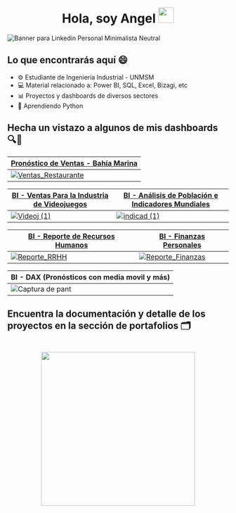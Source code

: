 <div align="center">
  <h1 align="center"><b>Hola, soy Angel </b><img src="https://media.giphy.com/media/hvRJCLFzcasrR4ia7z/giphy.gif" width="35"></h1>
</div>

![Banner para Linkedin Personal Minimalista Neutral](https://github.com/user-attachments/assets/51fc3859-de8e-4afc-ae95-6ce3418ff40b)

## Lo que encontrarás aquí 😄

- ⚙️ Estudiante de Ingeniería Industrial - UNMSM
- 💻 Material relacionado a: Power BI, SQL, Excel, Bizagi, etc
- 📊 Proyectos y dashboards de diversos sectores
- 🧠 Aprendiendo Python


## Hecha un vistazo a algunos de mis dashboards 🔍👀
|[Pronóstico de Ventas - Bahía Marina](https://github.com/Angel2420/Portafolio_de_Power_BI)|
| ----------- |
|[![Ventas_Restaurante](https://github.com/user-attachments/assets/07aa7586-2ad2-4d27-a3bc-247007ac0e24)](https://github.com/Angel2420/Portafolio_de_Power_BI)|

| [BI - Ventas Para la Industria de Videojuegos](https://github.com/Angel2420/Portafolio_de_Power_BI) | [BI - Análisis de Población e Indicadores Mundiales](https://github.com/Angel2420/Portafolio_de_Power_BI) |
| ----------- | ----------- |
| [![Videoj (1)](https://github.com/user-attachments/assets/6d4af8ce-fec2-4c43-84e3-200deb9cfa78)](https://github.com/Angel2420/Portafolio_de_Power_BI) | [![indicad (1)](https://github.com/user-attachments/assets/28c48f63-73b7-4243-868a-dd909e066bfe)](https://github.com/Angel2420/Portafolio_de_Power_BI) |

| [BI - Reporte de Recursos Humanos](https://github.com/Angel2420/Portafolio_de_Power_BI) | [BI - Finanzas Personales](https://github.com/Angel2420/Portafolio_de_Power_BI) |
| ----------- | ----------- |
| [![Reporte_RRHH](https://github.com/user-attachments/assets/d1c021dd-ddb4-4a26-b390-c2c215b6cc1e)](https://github.com/Angel2420/Portafolio_de_Power_BI) | [![Reporte_Finanzas](https://github.com/user-attachments/assets/51097bb6-c225-48b9-bf1f-2491244df1dc)](https://github.com/Angel2420/Portafolio_de_Power_BI) |

| BI - DAX (Pronósticos con media movil y más)|
| ----------- |
|![Captura de pant](https://github.com/user-attachments/assets/e346c478-fad8-4011-8027-b63edc322ef9)|

## Encuentra la documentación y detalle de los proyectos en la sección de portafolios 🗂️

<div align="center">
  <h1 align="center"><img src="https://media4.giphy.com/media/v1.Y2lkPTc5MGI3NjExOWxtdzNvcjl6YzluNXFxdGVzYW9rNXpnNDJ3aXE3dTFwaWkxaXY3OSZlcD12MV9pbnRlcm5hbF9naWZfYnlfaWQmY3Q9cw/adUWwxJuEvA07yJDw6/giphy.gif" width="350"></h1>
</div>

<!--
**Angel2420/Angel2420** is a ✨ _special_ ✨ repository because its `README.md` (this file) appears on your GitHub profile.

Here are some ideas to get you started:

- 🔭 I’m currently working on ...
- 🌱 I’m currently learning ...
- 👯 I’m looking to collaborate on ...
- 🤔 I’m looking for help with ...
- 💬 Ask me about ...
- 📫 How to reach me: ...
- 😄 Pronouns: ...
- ⚡ Fun fact: ...
-->
